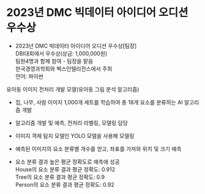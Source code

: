 # 2023년 DMC 빅데이터 아이디어 오디션 우수상  

- 2023년 DMC 빅데이터 아이디어 오디션 우수상[팀장]   
DBI대회에서 우수상(상금: 1,000,000원)  
팀원4명과 함께 참여 - 팀장을 맡음  
한국경영과학회와 벡스인텔리전스에서 주최  
언어: 파이썬

유아동 이미지 전처리 개발 모델(유아동 그림 분석 알고리즘)  
- 집, 나무, 사람 이미지 1,000개 세트를 학습하여 총 18개 요소를 분류하는 AI 알고리즘 개발  
- 알고리즘 개발 및 예측, 전처리 라벨링, 모델링 담당  
- 이미지 객체 탐지 모델인 YOLO 모델을 사용해 모델링  
- 예측된 이미지의 요소 분류별 개수를 얻고, 좌표를 가져와 위치 및 크기 예측  

- 요소 분류 결과 높은 평균 정확도로 예측에 성공   
House의 요소 분류 결과 평균 정확도: 0.912  
Tree의 요소 분류 결과 평균 정확도: 0.9  
Person의 요소 분류 결과 평균 정확도: 0.92
